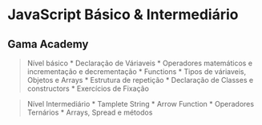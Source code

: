 # JavaScript Básico & Intermediário
## Gama Academy 
> Nível básico 
    * Declaração de Váriaveis
    * Operadores matemáticos e incrementação e decrementação
    * Functions
    * Tipos de váriaveis, Objetos e Arrays
    * Estrutura de repetição
    * Declaração de Classes e constructors 
    * Exercícios de Fixação

> Nível Intermediário
    * Tamplete String
    * Arrow Function
    * Operadores Ternários
    * Arrays, Spread e métodos